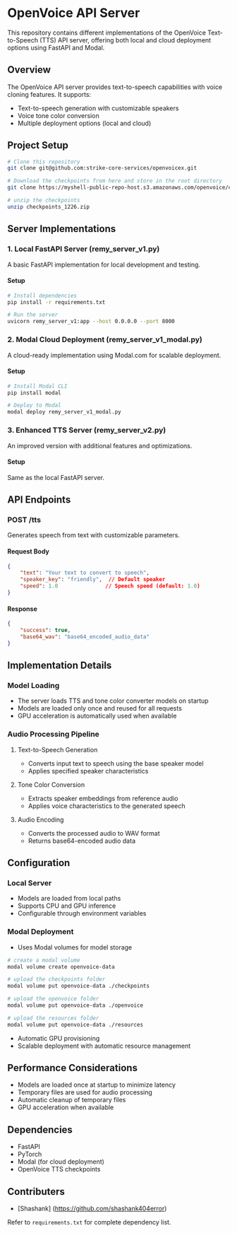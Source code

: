 # OpenVoice API Server

This repository contains different implementations of the OpenVoice Text-to-Speech (TTS) API server, offering both local and cloud deployment options using FastAPI and Modal.

## Overview

The OpenVoice API server provides text-to-speech capabilities with voice cloning features. It supports:
- Text-to-speech generation with customizable speakers
- Voice tone color conversion
- Multiple deployment options (local and cloud)

## Project Setup

```bash
# Clone this repository
git clone git@github.com:strike-core-services/openvoicex.git

# Download the checkpoints from here and store in the root directory
git clone https://myshell-public-repo-host.s3.amazonaws.com/openvoice/checkpoints_1226.zip

# unzip the checkpoints
unzip checkpoints_1226.zip
```

## Server Implementations

### 1. Local FastAPI Server (remy_server_v1.py)

A basic FastAPI implementation for local development and testing.

#### Setup
```bash
# Install dependencies
pip install -r requirements.txt

# Run the server
uvicorn remy_server_v1:app --host 0.0.0.0 --port 8000
```

### 2. Modal Cloud Deployment (remy_server_v1_modal.py)

A cloud-ready implementation using Modal.com for scalable deployment.

#### Setup
```bash
# Install Modal CLI
pip install modal

# Deploy to Modal
modal deploy remy_server_v1_modal.py
```

### 3. Enhanced TTS Server (remy_server_v2.py)

An improved version with additional features and optimizations.

#### Setup
Same as the local FastAPI server.

## API Endpoints

### POST /tts

Generates speech from text with customizable parameters.

#### Request Body
```json
{
    "text": "Your text to convert to speech",
    "speaker_key": "friendly",  // Default speaker
    "speed": 1.0               // Speech speed (default: 1.0)
}
```

#### Response
```json
{
    "success": true,
    "base64_wav": "base64_encoded_audio_data"
}
```

## Implementation Details

### Model Loading
- The server loads TTS and tone color converter models on startup
- Models are loaded only once and reused for all requests
- GPU acceleration is automatically used when available

### Audio Processing Pipeline
1. Text-to-Speech Generation
   - Converts input text to speech using the base speaker model
   - Applies specified speaker characteristics

2. Tone Color Conversion
   - Extracts speaker embeddings from reference audio
   - Applies voice characteristics to the generated speech

3. Audio Encoding
   - Converts the processed audio to WAV format
   - Returns base64-encoded audio data

## Configuration

### Local Server
- Models are loaded from local paths
- Supports CPU and GPU inference
- Configurable through environment variables

### Modal Deployment
- Uses Modal volumes for model storage
``` bash
# create a modal volume
modal volume create openvoice-data

# upload the checkpoints folder
modal volume put openvoice-data ./checkpoints

# upload the openvoice folder
modal volume put openvoice-data ./openvoice

# upload the resources folder
modal volume put openvoice-data ./resources
```

- Automatic GPU provisioning
- Scalable deployment with automatic resource management

## Performance Considerations

- Models are loaded once at startup to minimize latency
- Temporary files are used for audio processing
- Automatic cleanup of temporary files
- GPU acceleration when available

## Dependencies

- FastAPI
- PyTorch
- Modal (for cloud deployment)
- OpenVoice TTS checkpoints

## Contributers
- [Shashank] (https://github.com/shashank404error)

Refer to `requirements.txt` for complete dependency list.
